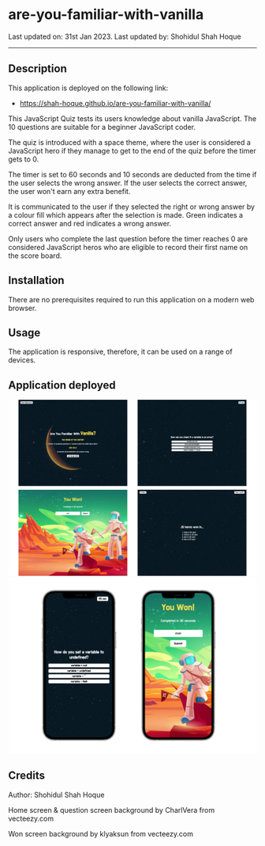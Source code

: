 # are-you-familiar-with-vanilla

Last updated on: 31st Jan 2023. Last updated by: Shohidul Shah Hoque
__________

## Description
This application is deployed on the following link:
- https://shah-hoque.github.io/are-you-familiar-with-vanilla/

This JavaScript Quiz tests its users knowledge about vanilla JavaScript. The 10 questions are suitable for a beginner JavaScript coder.

The quiz is introduced with a space theme, where the user is considered a JavaScript hero if they manage to get to the end of the quiz before the timer gets to 0. 

The timer is set to 60 seconds and 10 seconds are deducted from the time if the user selects the wrong answer. If the user selects the correct answer, the user won't earn any extra benefit.

It is communicated to the user if they selected the right or wrong answer by a colour fill which appears after the selection is made. Green indicates a correct answer and red indicates a wrong answer.

Only users who complete the last question before the timer reaches 0 are considered JavaScript heros who are eligible to record their first name on the score board.

## Installation
There are no prerequisites required to run this application on a modern web browser.

## Usage
The application is responsive, therefore, it can be used on a range of devices.

## Application deployed

![image of the website on a desktop](/assets/images/desktop-screenshot.png)
![image of the website on an iPhone](/assets/images/iphone-screenshot.png)

## Credits
Author: Shohidul Shah Hoque

Home screen & question screen background by CharlVera from vecteezy.com
<!-- https://pixabay.com/illustrations/mars-planet-blue-night-space-5449280/ -->

Won screen background by klyaksun from vecteezy.com
<!-- https://www.vecteezy.com/vector-art/14320514-spacemen-with-flags-walking-on-mars-surface -->